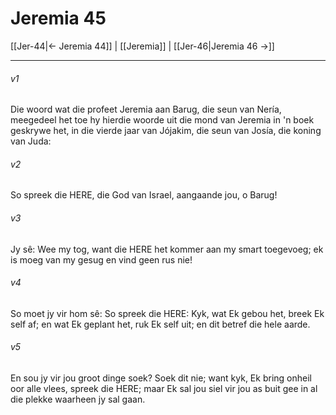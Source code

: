 # Jeremia 45

[[Jer-44|← Jeremia 44]] | [[Jeremia]] | [[Jer-46|Jeremia 46 →]]
***

###### v1
Die woord wat die profeet Jeremia aan Barug, die seun van Nería, meegedeel het toe hy hierdie woorde uit die mond van Jeremia in 'n boek geskrywe het, in die vierde jaar van Jójakim, die seun van Josía, die koning van Juda: 
###### v2
So spreek die HERE, die God van Israel, aangaande jou, o Barug! 
###### v3
Jy sê: Wee my tog, want die HERE het kommer aan my smart toegevoeg; ek is moeg van my gesug en vind geen rus nie! 
###### v4
So moet jy vir hom sê: So spreek die HERE: Kyk, wat Ek gebou het, breek Ek self af; en wat Ek geplant het, ruk Ek self uit; en dit betref die hele aarde. 
###### v5
En sou jy vir jou groot dinge soek? Soek dit nie; want kyk, Ek bring onheil oor alle vlees, spreek die HERE; maar Ek sal jou siel vir jou as buit gee in al die plekke waarheen jy sal gaan. 
